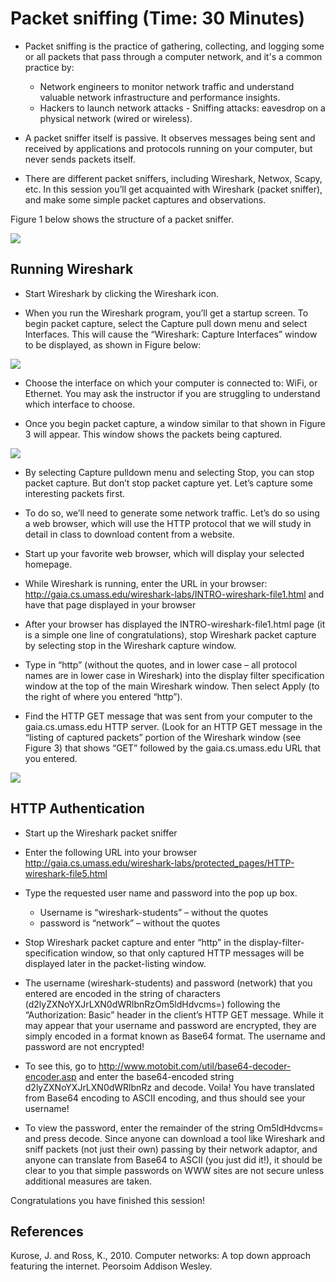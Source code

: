 # Packet sniffing (Time: 30 Minutes)

* Packet sniffing is the practice of gathering, collecting, and logging some or all packets that pass through a computer network, and it's a common practice by:

  - Network engineers to monitor network traffic and understand valuable network infrastructure and performance insights.
  - Hackers to launch network attacks - Sniffing attacks: eavesdrop on a physical network (wired or wireless).
  
* A packet sniffer itself is passive. It observes messages being sent and received by applications and protocols running on your computer, but never sends packets itself. 

* There are different packet sniffers, including Wireshark, Netwox, Scapy, etc. In this session you’ll get acquainted with Wireshark (packet sniffer), and make some simple packet captures and observations. 

Figure 1 below shows the structure of a packet sniffer. 

![](https://github.com/CS-Outreach-Session/Network-Security-/blob/main/images/Packet_Snippe_structure.PNG)

## Running Wireshark

*	Start Wireshark by clicking the Wireshark icon. 

*	When you run the Wireshark program, you’ll get a startup screen. To begin packet capture, select the Capture pull down menu and select Interfaces. This will cause the “Wireshark: Capture Interfaces” window to be displayed, as shown in Figure below:

![](https://github.com/CS-Outreach-Session/Network-Security-/blob/main/images/Initial_Wireshark_screen.PNG)

* Choose the interface on which your computer is connected to: WiFi, or Ethernet. You may ask the instructor if you are struggling to understand which interface to choose.

* Once you begin packet capture, a window similar to that shown in Figure 3 will appear.  This window shows the packets being captured.  

![](https://github.com/CS-Outreach-Session/Network-Security-/blob/main/images/Wireshark_screen.PNG)

* By selecting Capture pulldown menu and selecting Stop, you can stop packet capture. But don’t stop packet capture yet.  Let’s capture some interesting packets first.  

* To do so, we’ll need to generate some network traffic.  Let’s do so using a web browser, which will use the HTTP protocol that we will study in detail in class to download content from a website.

* Start up your favorite web browser, which will display your selected homepage.

* While Wireshark is running, enter the URL in your browser: http://gaia.cs.umass.edu/wireshark-labs/INTRO-wireshark-file1.html and have that page displayed in your browser

* After your browser has displayed the INTRO-wireshark-file1.html page (it is a simple one line of congratulations), stop Wireshark packet capture by selecting stop in the Wireshark capture window. 

* Type in “http” (without the quotes, and in lower case – all protocol names are in lower case in Wireshark) into the display filter specification window at the top of the main Wireshark window.  Then select Apply (to the right of where you entered “http”).

* Find the HTTP GET message that was sent from your computer to the gaia.cs.umass.edu HTTP server. (Look for an HTTP GET message in the “listing of captured packets” portion of the Wireshark window (see Figure 3) that shows “GET” followed by the gaia.cs.umass.edu URL that you entered. 

![](https://github.com/CS-Outreach-Session/Network-Security-/blob/main/images/Wireshark_Captured_screen.PNG)

## HTTP Authentication

* Start up the Wireshark packet sniffer
* Enter the following URL into your browser http://gaia.cs.umass.edu/wireshark-labs/protected_pages/HTTP-wireshark-file5.html
* Type the requested user name and password into the pop up box.
	- Username is “wireshark-students” – without the quotes
  - password is “network” – without the quotes
* Stop Wireshark packet capture and enter “http” in the display-filter-specification window, so that only captured HTTP messages will be displayed later in the packet-listing window.  

* The username (wireshark-students) and password (network) that you entered are encoded in the string of characters (d2lyZXNoYXJrLXN0dWRlbnRzOm5ldHdvcms=) following the “Authorization: Basic” header in the client’s HTTP GET message.  While it may appear that your username and password are encrypted, they are simply encoded in a format known as Base64 format. The username and password are not encrypted! 

* To see this, go to  http://www.motobit.com/util/base64-decoder-encoder.asp and enter the base64-encoded string d2lyZXNoYXJrLXN0dWRlbnRz and decode.  Voila!  You have translated from Base64 encoding to ASCII encoding, and thus should see your username!  

* To view the password, enter the remainder of the string Om5ldHdvcms= and press decode.  Since anyone can download a tool like Wireshark and sniff packets (not just their own) passing by their network adaptor, and anyone can translate from Base64 to ASCII (you just did it!), it should be clear to you that simple passwords on WWW sites are not secure unless additional measures are taken. 

Congratulations you have finished this session!

## References 
Kurose, J. and Ross, K., 2010. Computer networks: A top down approach featuring the internet. Peorsoim Addison Wesley.
